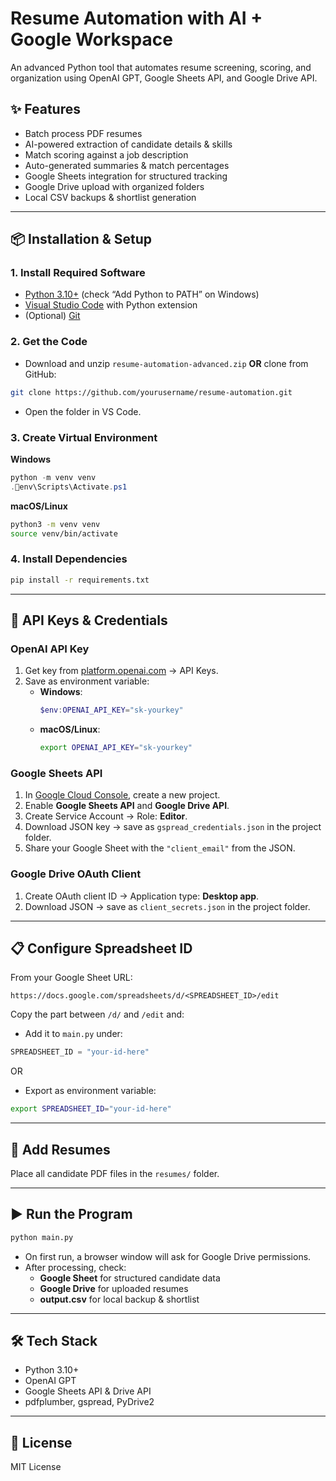 # Resume Automation with AI + Google Workspace

An advanced Python tool that automates resume screening, scoring, and organization using OpenAI GPT, Google Sheets API, and Google Drive API.

## ✨ Features
- Batch process PDF resumes
- AI-powered extraction of candidate details & skills
- Match scoring against a job description
- Auto-generated summaries & match percentages
- Google Sheets integration for structured tracking
- Google Drive upload with organized folders
- Local CSV backups & shortlist generation

---

## 📦 Installation & Setup

### 1. Install Required Software
- [Python 3.10+](https://www.python.org/downloads/) (check “Add Python to PATH” on Windows)
- [Visual Studio Code](https://code.visualstudio.com/) with Python extension
- (Optional) [Git](https://git-scm.com/downloads)

### 2. Get the Code
- Download and unzip `resume-automation-advanced.zip` **OR** clone from GitHub:
```bash
git clone https://github.com/yourusername/resume-automation.git
```
- Open the folder in VS Code.

### 3. Create Virtual Environment
**Windows**
```powershell
python -m venv venv
.env\Scripts\Activate.ps1
```
**macOS/Linux**
```bash
python3 -m venv venv
source venv/bin/activate
```

### 4. Install Dependencies
```bash
pip install -r requirements.txt
```

---

## 🔑 API Keys & Credentials

### OpenAI API Key
1. Get key from [platform.openai.com](https://platform.openai.com/) → API Keys.
2. Save as environment variable:
   - **Windows**:
     ```powershell
     $env:OPENAI_API_KEY="sk-yourkey"
     ```
   - **macOS/Linux**:
     ```bash
     export OPENAI_API_KEY="sk-yourkey"
     ```

### Google Sheets API
1. In [Google Cloud Console](https://console.cloud.google.com/), create a new project.
2. Enable **Google Sheets API** and **Google Drive API**.
3. Create Service Account → Role: **Editor**.
4. Download JSON key → save as `gspread_credentials.json` in the project folder.
5. Share your Google Sheet with the `"client_email"` from the JSON.

### Google Drive OAuth Client
1. Create OAuth client ID → Application type: **Desktop app**.
2. Download JSON → save as `client_secrets.json` in the project folder.

---

## 📋 Configure Spreadsheet ID
From your Google Sheet URL:
```
https://docs.google.com/spreadsheets/d/<SPREADSHEET_ID>/edit
```
Copy the part between `/d/` and `/edit` and:
- Add it to `main.py` under:
```python
SPREADSHEET_ID = "your-id-here"
```
OR
- Export as environment variable:
```bash
export SPREADSHEET_ID="your-id-here"
```

---

## 📂 Add Resumes
Place all candidate PDF files in the `resumes/` folder.

---

## ▶ Run the Program
```bash
python main.py
```
- On first run, a browser window will ask for Google Drive permissions.
- After processing, check:
  - **Google Sheet** for structured candidate data
  - **Google Drive** for uploaded resumes
  - **output.csv** for local backup & shortlist

---

## 🛠 Tech Stack
- Python 3.10+
- OpenAI GPT
- Google Sheets API & Drive API
- pdfplumber, gspread, PyDrive2

---

## 📜 License
MIT License
